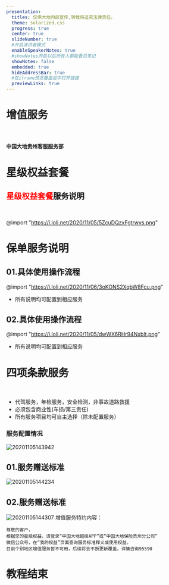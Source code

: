 ```yaml
---
presentation:
  titles: 仅供大地内部宣传,转载将追究法律责任。
  theme: solarized.css
  progress: true
  center: true
  slideNumber: true
  #开启演讲者模式
  enableSpeakerNotes: true
  #showNotes开启以后所有人都能看见笔记
  showNotes: false
  embedded: true
  hideAddressBar: true
  #在iframe预览覆盖层中打开链接
  previewLinks: true
---
```


<!--data-background-image=""背景图片-->
<!--data-background-iframe="https://www.baidu.com"背景网页可互动-->

<!-- slide data-transition="zoom" data-notes="制作人:申亮" -->
# 增值服务

<br/>

#### 中国大地贵州客服服务部

<!--data-background-color="#ffebcf"背景颜色-->

<!-- slide data-background-color="#ffebcf"-->

# 星级权益套餐

<!-- slide vertical=true -->

## <span style=color:red>星级权益套餐</span>服务说明

<br/>

@import "https://i.loli.net/2020/11/05/5ZcuDQzxFgtrwvs.png"

<!-- slide -->
# 保单服务说明

<!-- slide vertical=true-->

## 01.具体使用操作流程

@import "https://i.loli.net/2020/11/06/3oKONS2XqbW8Fcu.png"

- 所有说明均可配置到相应服务

<!-- slide vertical=true-->

## 02.具体使用操作流程

@import "https://i.loli.net/2020/11/05/dwWX6RHr94Nxblt.png"

- 所有说明均可配置到相应服务

<!--  slide data-notes="服务均为可选,注意勾选" -->

# 四项条款服务

&emsp;

- 代驾服务，年检服务，安全检测，非事故道路救援<!-- .element: class="fragment" data-fragment-index="1" -->
&emsp;
- 必须包含商业性(车损/第三责任)<!-- .element: class="fragment" data-fragment-index="2" -->
&emsp;
- 所有服务项目均可自主选择（除未配置服务）<!-- .element: class="fragment" data-fragment-index="3" -->

<!-- slide vertical=true-->

### 服务配置情况

![20201105143942](https://i.loli.net/2020/11/05/1bAvEenJ2uDSOiV.png)

<!-- slide vertical=true-->
## 01.服务赠送标准
![20201105144234](https://i.loli.net/2020/11/05/8JIljfUDBCvxmRd.png)

<!-- slide vertical=true-->
## 02.服务赠送标准
![20201105144307](https://i.loli.net/2020/11/05/xskp8gGN1LvMinS.png)
<font siez=3>增值服务特约内容：</font>

```
尊敬的客户，
根据您的星级权益，请登录“中国大地超级APP”或“中国大地保险贵州分公司”
微信公众号，在“我的权益”页面查询服务标准释义或使用权益。
目前个别地区增值服务暂不可用，后续将会不断更新覆盖，详情咨询95590
```

<!-- slide data-transition="convex"-->
# 教程结束
